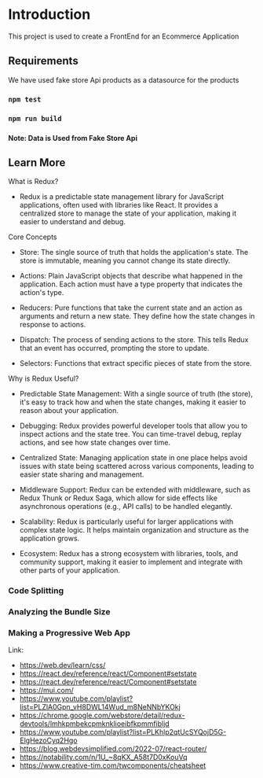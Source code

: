 
# Introduction

This project is used to create a FrontEnd for an Ecommerce Application  

## Requirements
We have used fake store Api products as a datasource for the products

### `npm test`


### `npm run build`



### 

**Note: Data is Used from Fake Store Api**


## Learn More
What is Redux?  
* Redux is a predictable state management library for JavaScript applications, often used with libraries like React. It provides a centralized store to manage the state of your application, making it easier to understand and debug.


Core Concepts  
* Store: The single source of truth that holds the application's state. The store is immutable, meaning you cannot change its state directly.

* Actions: Plain JavaScript objects that describe what happened in the application. Each action must have a type property that indicates the action's type.

* Reducers: Pure functions that take the current state and an action as arguments and return a new state. They define how the state changes in response to actions.

* Dispatch: The process of sending actions to the store. This tells Redux that an event has occurred, prompting the store to update.

* Selectors: Functions that extract specific pieces of state from the store.


Why is Redux Useful?  
+ Predictable State Management: With a single source of truth (the store), it's easy to track how and when the state changes, making it easier to reason about your application.

+ Debugging: Redux provides powerful developer tools that allow you to inspect actions and the state tree. You can time-travel debug, replay actions, and see how state changes over time.

+ Centralized State: Managing application state in one place helps avoid issues with state being scattered across various components, leading to easier state sharing and management.

+ Middleware Support: Redux can be extended with middleware, such as Redux Thunk or Redux Saga, which allow for side effects like asynchronous operations (e.g., API calls) to be handled elegantly.

+ Scalability: Redux is particularly useful for larger applications with complex state logic. It helps maintain organization and structure as the application grows.

+ Ecosystem: Redux has a strong ecosystem with libraries, tools, and community support, making it easier to implement and integrate with other parts of your application.

### Code Splitting


### Analyzing the Bundle Size



### Making a Progressive Web App

Link: 
- https://web.dev/learn/css/
- https://react.dev/reference/react/Component#setstate
- https://react.dev/reference/react/Component#setstate
- https://mui.com/
- https://www.youtube.com/playlist?list=PLZlA0Gpn_vH8DWL14Wud_m8NeNNbYKOkj
- https://chrome.google.com/webstore/detail/redux-devtools/lmhkpmbekcpmknklioeibfkpmmfibljd
- https://www.youtube.com/playlist?list=PLKhlp2qtUcSYQojD5G-ElgHezoCyq2Hgo
- https://blog.webdevsimplified.com/2022-07/react-router/
- https://notability.com/n/1U_~8qKX_A58t7D0xKouVq
- https://www.creative-tim.com/twcomponents/cheatsheet
